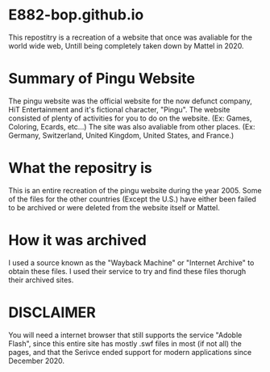 # E882-bop.github.io
This repostitry is a recreation of a website that once was avaliable for the world wide web, Untill being completely taken down by Mattel in 2020.

# Summary of Pingu Website

The pingu website was the official website for the now defunct company, HiT Entertainment and it's fictional character, "Pingu". The website consisted of plenty of activities for you to do on the website. (Ex: Games, Coloring, Ecards, etc...) The site was also avaliable from other places. (Ex: Germany, Switzerland, United Kingdom, United States, and France.)

# What the repositry is

This is an entire recreation of the pingu website during the year 2005. Some of the files for the other countries (Except the U.S.) have either been failed to be archived or were deleted from the website itself or Mattel.

# How it was archived

I used a source known as the "Wayback Machine" or "Internet Archive" to obtain these files. I used their service to try and find these files thorugh their archived sites.

# DISCLAIMER

You will need a internet browser that still supports the service "Adoble Flash", since this entire site has mostly .swf files in most (if not all) the pages, and that the Serivce ended support for modern applications since December 2020.
